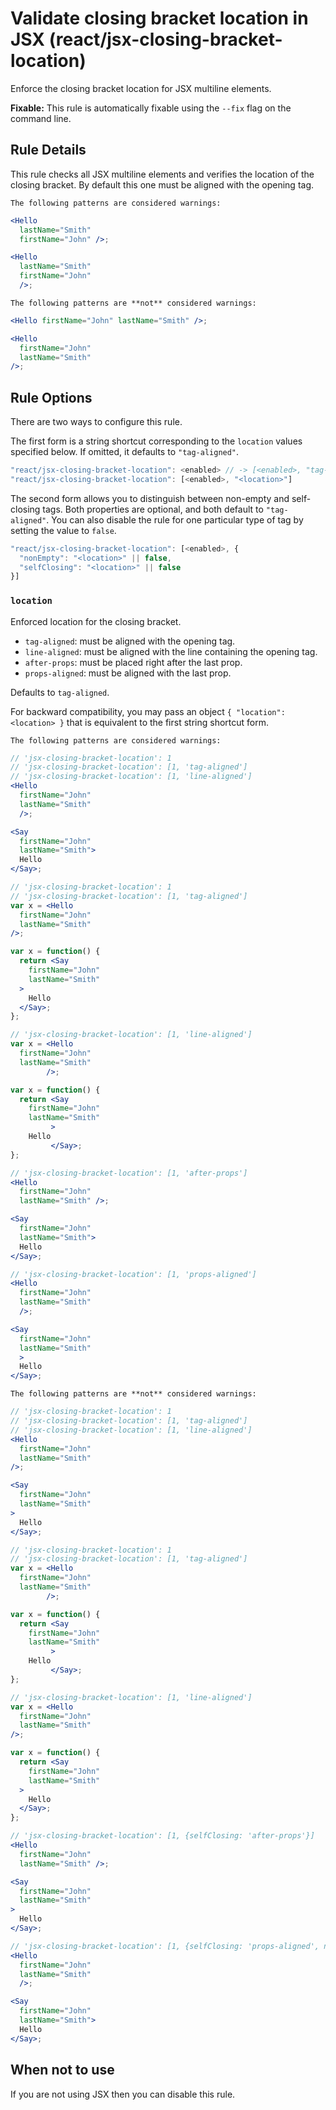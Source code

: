 # Validate closing bracket location in JSX (react/jsx-closing-bracket-location)

Enforce the closing bracket location for JSX multiline elements.

**Fixable:** This rule is automatically fixable using the `--fix` flag on the command line.

## Rule Details

This rule checks all JSX multiline elements and verifies the location of the closing bracket. By default this one must be aligned with the opening tag.

```The following patterns are considered warnings:```

```jsx
<Hello
  lastName="Smith"
  firstName="John" />;

<Hello
  lastName="Smith"
  firstName="John"
  />;
```

```The following patterns are **not** considered warnings:```

```jsx
<Hello firstName="John" lastName="Smith" />;

<Hello
  firstName="John"
  lastName="Smith"
/>;
```

## Rule Options

There are two ways to configure this rule.

The first form is a string shortcut corresponding to the `location` values specified below. If omitted, it defaults to `"tag-aligned"`.

```js
"react/jsx-closing-bracket-location": <enabled> // -> [<enabled>, "tag-aligned"]
"react/jsx-closing-bracket-location": [<enabled>, "<location>"]
```

The second form allows you to distinguish between non-empty and self-closing tags. Both properties are optional, and both default to `"tag-aligned"`. You can also disable the rule for one particular type of tag by setting the value to `false`.

```js
"react/jsx-closing-bracket-location": [<enabled>, {
  "nonEmpty": "<location>" || false,
  "selfClosing": "<location>" || false
}]
```

### `location`

Enforced location for the closing bracket.

* `tag-aligned`: must be aligned with the opening tag.
* `line-aligned`: must be aligned with the line containing the opening tag.
* `after-props`: must be placed right after the last prop.
* `props-aligned`: must be aligned with the last prop.

Defaults to `tag-aligned`.

For backward compatibility, you may pass an object `{ "location": <location> }` that is equivalent to the first string shortcut form.

```The following patterns are considered warnings:```

```jsx
// 'jsx-closing-bracket-location': 1
// 'jsx-closing-bracket-location': [1, 'tag-aligned']
// 'jsx-closing-bracket-location': [1, 'line-aligned']
<Hello
  firstName="John"
  lastName="Smith"
  />;

<Say
  firstName="John"
  lastName="Smith">
  Hello
</Say>;

// 'jsx-closing-bracket-location': 1
// 'jsx-closing-bracket-location': [1, 'tag-aligned']
var x = <Hello
  firstName="John"
  lastName="Smith"
/>;

var x = function() {
  return <Say
    firstName="John"
    lastName="Smith"
  >
    Hello
  </Say>;
};

// 'jsx-closing-bracket-location': [1, 'line-aligned']
var x = <Hello
  firstName="John"
  lastName="Smith"
        />;

var x = function() {
  return <Say
    firstName="John"
    lastName="Smith"
         >
    Hello
         </Say>;
};

// 'jsx-closing-bracket-location': [1, 'after-props']
<Hello
  firstName="John"
  lastName="Smith" />;

<Say
  firstName="John"
  lastName="Smith">
  Hello
</Say>;

// 'jsx-closing-bracket-location': [1, 'props-aligned']
<Hello
  firstName="John"
  lastName="Smith"
  />;

<Say
  firstName="John"
  lastName="Smith"
  >
  Hello
</Say>;
```

```The following patterns are **not** considered warnings:```

```jsx
// 'jsx-closing-bracket-location': 1
// 'jsx-closing-bracket-location': [1, 'tag-aligned']
// 'jsx-closing-bracket-location': [1, 'line-aligned']
<Hello
  firstName="John"
  lastName="Smith"
/>;

<Say
  firstName="John"
  lastName="Smith"
>
  Hello
</Say>;

// 'jsx-closing-bracket-location': 1
// 'jsx-closing-bracket-location': [1, 'tag-aligned']
var x = <Hello
  firstName="John"
  lastName="Smith"
        />;

var x = function() {
  return <Say
    firstName="John"
    lastName="Smith"
         >
    Hello
         </Say>;
};

// 'jsx-closing-bracket-location': [1, 'line-aligned']
var x = <Hello
  firstName="John"
  lastName="Smith"
/>;

var x = function() {
  return <Say
    firstName="John"
    lastName="Smith"
  >
    Hello
  </Say>;
};

// 'jsx-closing-bracket-location': [1, {selfClosing: 'after-props'}]
<Hello
  firstName="John"
  lastName="Smith" />;

<Say
  firstName="John"
  lastName="Smith"
>
  Hello
</Say>;

// 'jsx-closing-bracket-location': [1, {selfClosing: 'props-aligned', nonEmpty: 'after-props'}]
<Hello
  firstName="John"
  lastName="Smith"
  />;

<Say
  firstName="John"
  lastName="Smith">
  Hello
</Say>;
```

## When not to use

If you are not using JSX then you can disable this rule.
